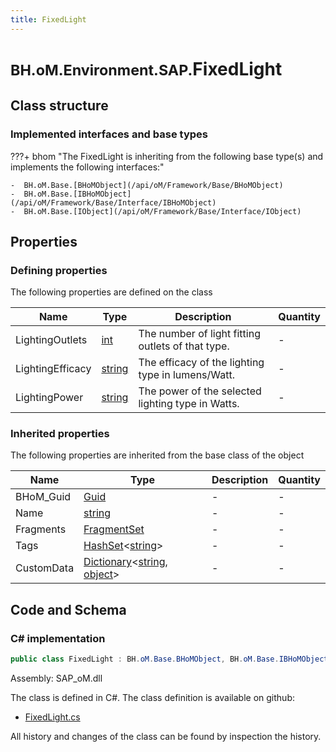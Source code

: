 ```yaml
---
title: FixedLight
---
```


# <small>BH.oM.Environment.SAP.</small>**FixedLight**



## Class structure

### Implemented interfaces and base types

???+ bhom "The FixedLight is inheriting from the following base type(s) and implements the following interfaces:"

    -  BH.oM.Base.[BHoMObject](/api/oM/Framework/Base/BHoMObject)
    -  BH.oM.Base.[IBHoMObject](/api/oM/Framework/Base/Interface/IBHoMObject)
    -  BH.oM.Base.[IObject](/api/oM/Framework/Base/Interface/IObject)


## Properties



### Defining properties

The following properties are defined on the class

| Name             | Type             | Description      | Quantity         |
|------------------|------------------|------------------|------------------|
| LightingOutlets | [int](https://learn.microsoft.com/en-us/dotnet/api/System.Int32?view=netstandard-2.0) | The number of light fitting outlets of that type. | - |
| LightingEfficacy | [string](https://learn.microsoft.com/en-us/dotnet/api/System.String?view=netstandard-2.0) | The efficacy of the lighting type in lumens/Watt. | - |
| LightingPower | [string](https://learn.microsoft.com/en-us/dotnet/api/System.String?view=netstandard-2.0) | The power of the selected lighting type in Watts. | - |


### Inherited properties
The following properties are inherited from the base class of the object

| Name             | Type             | Description      | Quantity         |
|------------------|------------------|------------------|------------------|
| BHoM_Guid | [Guid](https://learn.microsoft.com/en-us/dotnet/api/System.Guid?view=netstandard-2.0) | - | - |
| Name | [string](https://learn.microsoft.com/en-us/dotnet/api/System.String?view=netstandard-2.0) | - | - |
| Fragments | [FragmentSet](/api/oM/Framework/Base/FragmentSet) | - | - |
| Tags | [HashSet](https://learn.microsoft.com/en-us/dotnet/api/System.Collections.Generic.HashSet-1?view=netstandard-2.0)&lt;[string](https://learn.microsoft.com/en-us/dotnet/api/System.String?view=netstandard-2.0)&gt; | - | - |
| CustomData | [Dictionary](https://learn.microsoft.com/en-us/dotnet/api/System.Collections.Generic.Dictionary-2?view=netstandard-2.0)&lt;[string](https://learn.microsoft.com/en-us/dotnet/api/System.String?view=netstandard-2.0), [object](https://learn.microsoft.com/en-us/dotnet/api/System.Object?view=netstandard-2.0)&gt; | - | - |


## Code and Schema

### C# implementation

``` C# title="C#"
public class FixedLight : BH.oM.Base.BHoMObject, BH.oM.Base.IBHoMObject, BH.oM.Base.IObject
```

Assembly: SAP_oM.dll

The class is defined in C#. The class definition is available on github:

- [FixedLight.cs](https://github.com/BHoM/SAP_Toolkit/blob/develop/SAP_oM/XML\FixedLight.cs)

All history and changes of the class can be found by inspection the history.
